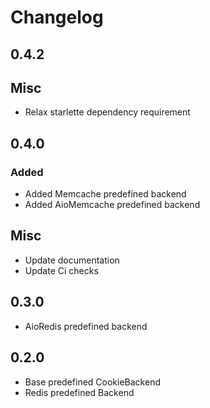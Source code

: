 # Changelog

## 0.4.2

## Misc

* Relax starlette dependency requirement 

## 0.4.0

### Added

* Added Memcache predefined backend
* Added AioMemcache predefined backend

## Misc

* Update documentation
* Update Ci checks

## 0.3.0

* AioRedis predefined backend

## 0.2.0 

* Base predefined CookieBackend
* Redis predefined Backend


